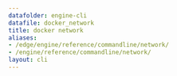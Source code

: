 ```yaml
---
datafolder: engine-cli
datafile: docker_network
title: docker network
aliases:
- /edge/engine/reference/commandline/network/
- /engine/reference/commandline/network/
layout: cli
---
```


<!--
此页面是根据 Docker 源代码自动生成的。如果您想建议更改此处显示的文本，请在 GitHub 上的源代码仓库中打开一个工单或拉取请求：

https://github.com/docker/cli
-->
